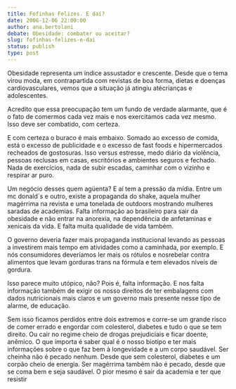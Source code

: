 ```yaml
---
title: Fofinhas Felizes. E daí?
date: 2006-12-06 22:00:00
author: ana.bertolani
debate: Obesidade: combater ou aceitar?
slug: fofinhas-felizes-e-dai
status: publish 
type: post
---
```


Obesidade representa um índice assustador e crescente. Desde que o tema virou moda, em contrapartida com revistas de boa forma, dietas e doenças cardiovasculares, vemos que a situação já atingiu atécrianças e adolescentes.  

Acredito que essa preocupação tem um fundo de verdade alarmante, que é o fato de comermos cada vez mais e nos exercitamos cada vez mesmo. Isso deve ser combatido, com certeza.  

E com certeza o buraco é mais embaixo. Somado ao excesso de comida, está o excesso de publicidade e o excesso de fast foods e hipermercados recheados de gostosuras. Isso versus estresse, medo diário da violência, pessoas reclusas em casas, escritórios e ambientes seguros e fechado. Nada de exercícios, nada de subir escadas, caminhar com o vizinho e respirar ar puro.  

Um negócio desses quem agüenta? E aí tem a pressão da mídia. Entre um mc donald´s e outro, existe a propaganda do shake, aquela mulher magérrima na revista e uma tonelada de outdoors mostrando mulheres saradas de academias. Falta informação ao brasileiro para sair da obesidade e não entrar na anorexia, na dependência de anfetaminas e xenicais da vida. E falta muita qualidade de vida também.  

O governo deveria fazer mais propaganda institucional levando as pessoas a investirem mais tempo em atividades como a caminhada, por exemplo. E nós consumidores deveríamos ler mais os rótulos e nosrebelar contra alimentos que levam gorduras trans na fórmula e tem elevados níveis de gordura.  

Isso parece muito utópico, não? Pois é, falta informação. E nos falta informação também de exigir os nosso direitos de ter embalagens com dados nutricionais mais claros e um governo mais presente nesse tipo de alarme, de educação.  

Sem isso ficamos perdidos entre dois extremos e corre-se um grande risco de comer errado e engordar com colesterol, diabetes e tudo o que se tem direito. Ou cair no regime cheio de drogas prejudiciais e ficar doente, anêmico. O que importa é saber qual é o nosso biotipo e ter mais informações sobre o que faz bem à longevidade e a um corpo saudável. Ser cheinha não é pecado nenhum. Desde que sem colesterol, diabetes e um corpão cheio de energia. Ser magérrima também não é pecado, desde que se coma bem e seja saudável. O pior mesmo é sair da academia e ter que resistir
